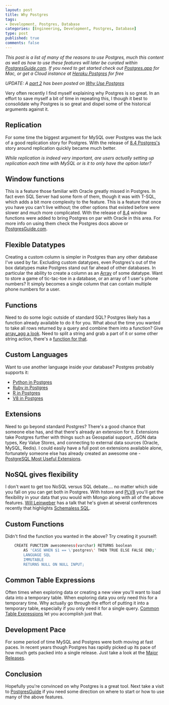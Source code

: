 ```yaml
--- 
layout: post
title: Why Postgres
tags: 
- Development, Postgres, Database
categories: [Engineering, Development, Postgres, Database]
type: post
published: true
comments: false
---
```

	
*This post is a list of many of the reasons to use Postgres, much this content as well as how to use these features will later be curated within [PostgresGuide.com](http://www.postgresguide.com). If you need to get started check out [Postgres.app](http://postgresapp.com) for Mac, or get a Cloud instance at [Heroku Postgres](https://postgres.heroku.com/?utm_source=referral&utm_medium=content&utm_campaign=craigkerstiens) for free*

*UPDATE: A [part 2](/2012/05/07/why-postgres-part-2/) has been posted on [Why Use Postgres](/2012/05/07/why-postgres-part-2/)*

Very often recently I find myself explaining why Postgres is so great. In an effort to save myself a bit of time in repeating this, I though it best to consolidate why Postgres is so great and dispel some of the historical arguments against it. 

## Replication

For some time the biggest argument for MySQL over Postgres was the lack of a good replication story for Postgres. With the release of [8.4 Postgres's](http://www.postgresql.org/docs/8.4/static/high-availability.html) story around replication quickly became much better. 

*While replication is indeed very important, are users actually setting up replication each time with MySQL or is it to only have the option later?*

## Window functions

This is a feature those familiar with Oracle greatly missed in Postgres. In fact even SQL Server had some form of them, though it was with T-SQL, which adds a bit more complexity to the feature. This is a feature that once you have you can't live without; the other options that existed before were slower and much more complicated. With the release of [8.4](http://www.postgresql.org/docs/9.1/static/tutorial-window.html) window functions were added to bring Postgres on par with Oracle in this area. For more info on using them check the Postgres docs above or [PostgresGuide.com](http://postgresguide.com/tips/window.html).

## Flexible Datatypes

Creating a custom column is simpler in Postgres than any other database I've used by far. Excluding custom datatypes, even Postgres's out of the box datatypes make Postgres stand out far ahead of other databases. In particular the ability to create a column as an [Array](http://www.postgresql.org/docs/9.1/static/arrays.html) of some datatype. Want to store a game of tic-tac-toe in a database, or an array of 1 user's phone numbers? It simply becomes a single column that can contain multiple phone numbers for a user. 
<!-- more -->

## Functions

Need to do some logic outside of standard SQL? Postgres likely has a function already available to do it for you. What about the time you wanted to take all rows returned by a query and combine them into a function? Give [array_agg a look](http://www.postgresql.org/docs/9.1/static/functions-aggregate.html). Need to split a string and grab a part of it or some other string action, there's a [function for that](http://www.postgresql.org/docs/9.1/static/functions-string.html). 

## Custom Languages

Want to use another language inside your database? Postgres probably supports it:

* [Python in Postgres](http://www.postgresql.org/docs/9.1/static/plpython.html)
* [Ruby in Postgres](https://github.com/knu/postgresql-plruby)
* [R in Postgres](http://www.joeconway.com/plr/)
* [V8 in Postgres](http://code.google.com/p/plv8js/wiki/PLV8)

## Extensions

Need to go beyond standard Postgres? There's a good chance that someone else has, and that there's already an extension for it. Extensions take Postgres further with things such as Geospatial support, JSON data types, Key Value Stores, and connecting to external data sources (Oracle, MySQL, Redis). I could easily have a full post on extensions available alone, fortunately someone else has already created an awesome one - [PostgreSQL Most Useful Extensions](http://blog.railsware.com/2012/04/23/postgresql-most-useful-extensions/).

## NoSQL gives flexibility

I don't want to get too NoSQL versus SQL debate.... no matter which side you fall on you can get both in Postgres. With hstore and [PLV8](http://code.google.com/p/plv8js/wiki/PLV8) you'll get the flexibility in your data that you would with Mongo along with all of the above features. [Will Leinweber](http://www.twitter.com/leinweber) has a talk that he's given at several conferences recently that highlights [Schemaless SQL](http://ssql-railsconf.herokuapp.com/).

## Custom Functions

Didn't find the function you wanted in the above? Try creating it yourself:

```bash
    CREATE FUNCTION awesomeness(varchar) RETURNS boolean
	    AS 'CASE WHEN $1 == \'postgres\' THEN TRUE ELSE FALSE END;'
	    LANGUAGE SQL
	    IMMUTABLE
	    RETURNS NULL ON NULL INPUT;
```

## Common Table Expressions

Often times when exploring data or creating a new view you'll want to load data into a temporary table. When exploring data you only need this for a temporary time. Why actually go through the effort of putting it into a temporary table, especially if you only need it for a single query. [Common Table Expressions](http://www.postgresql.org/docs/8.4/static/queries-with.html) let you accomplish just that. 

## Development Pace

For some period of time MySQL and Postgres were both moving at fast paces. In recent years though Postgres has rapidly picked up its pace of how much gets packed into a single release. Just take a look at the  [Major Releases](http://en.wikipedia.org/wiki/PostgreSQL#Major_releases). 

## Conclusion

Hopefully you're convinced on why Postgres is a great tool. Next take a visit to [PostgresGuide](http://www.postgresguide.com) if you need some direction on where to start or how to use many of the above features.

<!-- Perfect Audience - why postgres - DO NOT MODIFY -->
<img src="http://ads.perfectaudience.com/seg?add=691030&t=2" width="1" height="1" border="0" />
<!-- End of Audience Pixel -->
